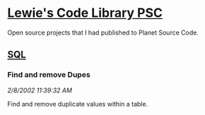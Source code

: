 # [Lewie's Code Library PSC](../../README.md)

Open source projects that I had published to Planet Source Code.

## [SQL](../README.md)

### Find and remove Dupes

*2/8/2002 11:39:32 AM*

Find and remove duplicate values within a table.


